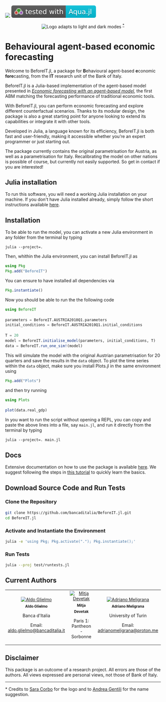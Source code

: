 
[![](https://img.shields.io/badge/docs-dev-blue.svg)](https://bancaditalia.github.io/BeforeIT.jl/dev/)
[![Aqua QA](https://raw.githubusercontent.com/JuliaTesting/Aqua.jl/master/badge.svg)](https://github.com/JuliaTesting/Aqua.jl)


<div align='center'>
<picture>
  <source media="(prefers-color-scheme: dark)" srcset="https://raw.githubusercontent.com/bancaditalia/BeforeIT.jl/main/docs/logo/logo_white_text.png">
  <source media="(prefers-color-scheme: light)" srcset="https://raw.githubusercontent.com/bancaditalia/BeforeIT.jl/main/docs/logo/logo_black_text.png">
  <img alt="Logo adapts to light and dark modes" src="https://raw.githubusercontent.com/bancaditalia/BeforeIT.jl/main/docs/logo/logo_black_text.png" width="500">
</picture>
<sup><a href="#footnote-1">*</a></sup>
</div>

# Behavioural agent-based economic forecasting

Welcome to BeforeIT.jl, a package for **B**ehavioural agent-based **e**conomic **fore**casting,
from the **IT** research unit of the Bank of Italy.

BeforeIT.jl is a Julia-based implementation of the agent-based model presented in 
[_Economic forecasting with an agent-based model_](https://www.sciencedirect.com/science/article/pii/S0014292122001891),
the first ABM matching the forecasting performance of traditional economic tools.

With BeforeIT.jl, you can perform economic forecasting and explore different counterfactual scenarios.
Thanks to its modular design, the package is also a great starting point for anyone looking to extend its
capabilities or integrate it with other tools.

Developed in Julia, a language known for its efficiency, BeforeIT.jl is both fast and user-friendly,
making it accessible whether you’re an expert programmer or just starting out.

The package currently contains the original parametrisation for Austria, as well as a parametrisation for Italy.
Recalibrating the model on other nations is possible of course, but currently not easily supported.
So get in contact if you are interested!

## Julia installation

To run this software, you will need a working Julia installation on your machine.
If you don't have Julia installed already, simply follow the short instructions
available [here](https://julialang.org/downloads/).

## Installation

To be able to run the model, you can activate a new Julia environment in any folder from the terminal by typing

```
julia --project=.
```

Then, whithin the Julia environment, you can install BeforeIT.jl as

```julia
using Pkg
Pkg.add("BeforeIT")
```

You can ensure to have installed all dependencies via

```julia
Pkg.instantiate()
```

Now you should be able to run the the following code

```julia
using BeforeIT

parameters = BeforeIT.AUSTRIA2010Q1.parameters
initial_conditions = BeforeIT.AUSTRIA2010Q1.initial_conditions

T = 20
model = BeforeIT.initialise_model(parameters, initial_conditions, T)
data = BeforeIT.run_one_sim!(model)
```

This will simulate the model with the original Austrian parametrisation for 20 quarters and save the results in the `data` object.
To plot the time series within the `data` object, make sure you install Plots.jl in the same environment using

```julia
Pkg.add("Plots")
```

and then try running

```julia
using Plots

plot(data.real_gdp)
```

In you want to run the script without opening a REPL, you can copy and paste the above lines into a file,
say `main.jl`, and run it directly from the terminal by typing

```
julia --project=. main.jl
```


## Docs

Extensive documentation on how to use the package is available [here](https://bancaditalia.github.io/BeforeIT.jl/dev/).
We suggest following the steps in [this tutorial](https://bancaditalia.github.io/BeforeIT.jl/dev/examples/basic_example.html) to quickly learn the basics.

## Download Source Code and Run Tests

### Clone the Repository
```bash
git clone https://github.com/bancaditalia/BeforeIT.jl.git
cd BeforeIT.jl
```

### Activate and Instantiate the Environment
```bash
julia -e 'using Pkg; Pkg.activate("."); Pkg.instantiate();'
```

### Run Tests
```bash
julia --proj test/runtests.jl
```


## Current Authors


<table>
  <tr>
    <td align="center">
      <a href="https://github.com/AldoGl">
        <img src="https://avatars.githubusercontent.com/AldoGl" width="100px;" alt="Aldo Glielmo"/><br />
        <sub><b>Aldo Glielmo</b></sub>
      </a><br />
      <p>Banca d'Italia </p>
      <p>Email: <a href="mailto:aldo.glielmo@bancaditalia.it:">aldo.glielmo@bancaditalia.it</a></p>
    </td>
    <td align="center">
      <a href="https://devetak.github.io/">
        <img src="https://avatars.githubusercontent.com/Devetak" width="100px;" alt="Mitja Devetak"/><br />
        <sub><b>Mitja Devetak</b></sub>
      </a><br />
      <p>Paris 1: Pantheon - Sorbonne</p>
    </td>
  <td align="center">
      <a href="https://github.com/Tortar">
        <img src="https://avatars.githubusercontent.com/Tortar" width="100px;" alt="Adriano Meligrana"/><br />
        <sub><b>Adriano Meligrana</b></sub>
      </a><br />
      <p>University of Turin</p>
      <p>Email: <a href="mailto:adrianomeligrana@proton.me:">adrianomeligrana@proton.me</a></p>
    </td>
  </tr>
</table>


## Disclaimer

This package is an outcome of a research project. All errors are those of
the authors. All views expressed are personal views, not those of Bank of Italy.

---

<p id="footnote-1">
* Credits to <a href="https://www.bankit.art/people/sara-corbo">Sara Corbo</a>  for the logo and to <a href="https://www.bankit.art/people/andrea-gentili">Andrea Gentili</a> for the name suggestion.
</p>
